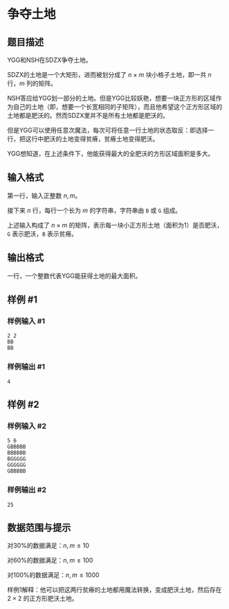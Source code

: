 # 争夺土地

## 题目描述

YGG和NSH在SDZX争夺土地。

SDZX的土地是一个大矩形，进而被划分成了 $n \times m$ 块小格子土地，即一共 $n$ 行，$m$ 列的矩阵。

NSH答应给YGG划一部分的土地。但是YGG比较妖艳，想要一块正方形的区域作为自己的土地（即，想要一个长宽相同的子矩阵），而且他希望这个正方形区域的土地都是肥沃的。然而SDZX里并不是所有土地都是肥沃的。

但是YGG可以使用任意次魔法，每次可将任意一行土地的状态取反：即选择一行，把这行中肥沃的土地变得贫瘠，贫瘠土地变得肥沃。

YGG想知道，在上述条件下，他能获得最大的全肥沃的方形区域面积是多大。

## 输入格式

第一行，输入正整数 $n, m$。

接下来 $n$ 行，每行一个长为 $m$ 的字符串，字符串由 `B` 或 `G` 组成。

上述输入构成了 $n \times m$ 的矩阵，表示每一块小正方形土地（面积为1）是否肥沃，`G` 表示肥沃，`B` 表示贫瘠。

## 输出格式

一行，一个整数代表YGG能获得土地的最大面积。

## 样例 #1

### 样例输入 #1

```
2 2
BB
BB
```

### 样例输出 #1

```
4
```

## 样例 #2

### 样例输入 #2

```
5 6
GBBBBB
BBBBBB
BGGGGG
GGGGGG
GBBBBB
```

### 样例输出 #2

```
25
```

## 数据范围与提示

对30%的数据满足：$n, m \le 10$

对60%的数据满足：$n, m \le 100$

对100%的数据满足：$n, m \le 1000$

样例1解释：他可以把这两行贫瘠的土地都用魔法转换，变成肥沃土地，然后存在 $2 \times 2$ 的正方形肥沃土地。
